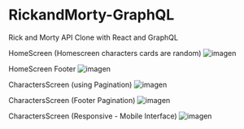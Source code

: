 # RickandMorty-GraphQL

Rick and Morty API Clone with React and GraphQL

HomeScreen  (Homescreen characters cards are random)
![imagen](https://user-images.githubusercontent.com/68347411/217636639-cfac02b7-fc65-44aa-a9ff-2feafa9141e8.png)

HomeScreen Footer
![imagen](https://user-images.githubusercontent.com/68347411/217636697-ffcd0f29-32bf-4b7b-a486-df4310e822e9.png)

CharactersScreen (using Pagination)
![imagen](https://user-images.githubusercontent.com/68347411/217636779-a6e0a5ba-089b-4b33-a3e5-da862e0b21ba.png)

CharactersScreen (Footer Pagination)
![imagen](https://user-images.githubusercontent.com/68347411/217636848-91443f8d-b44e-459a-a016-5b58cae1d488.png)

CharactersScreen (Responsive - Mobile Interface)
![imagen](https://user-images.githubusercontent.com/68347411/217637228-eda4a114-663f-462d-a0f9-602e59030750.png)
